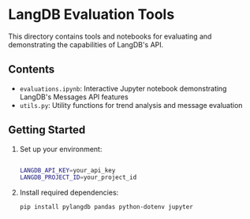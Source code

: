 # LangDB Evaluation Tools

This directory contains tools and notebooks for evaluating and demonstrating the capabilities of LangDB's API.

## Contents

- `evaluations.ipynb`: Interactive Jupyter notebook demonstrating LangDB's Messages API features
- `utils.py`: Utility functions for trend analysis and message evaluation


## Getting Started

1. Set up your environment:
   ```bash
   
   LANGDB_API_KEY=your_api_key
   LANGDB_PROJECT_ID=your_project_id
   ```

2. Install required dependencies:
   ```bash
   pip install pylangdb pandas python-dotenv jupyter
   ```

